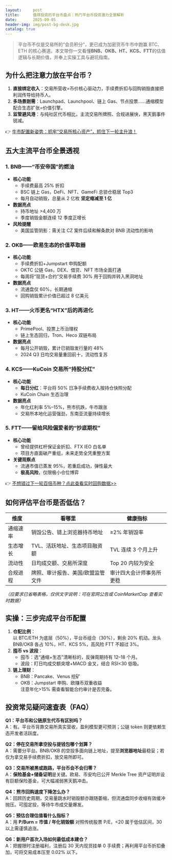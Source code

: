 ```yaml
---
layout:     post
title:      值得投资的平台币盘点：热门平台币投资潜力全景解析
date:       2025-09-05
header-img: img/post-bg-desk.jpg
catalog: true
---
```


> 平台币不仅是交易所的“会员积分”，更已成为加密货币牛市中跑赢 BTC、ETH 的核心赛道。本文带你一文看懂**BNB、OKB、HT、KCS、FTT**的估值逻辑与长期价值，并奉上实操工具与避坑指南。

## 为什么把注意力放在平台币？

1. **直接绑定收入**：交易所营收=币价核心驱动力，手续费折扣与回购销毁直接把利润传导给持币人。
2. **多场景刚需**：Launchpad、Launchpool、链上 Gas、节点投票……通缩模型配合生态扩张=价值引擎。
3. **监管避风港**：与纯社区代币相比，主流交易所牌照、合规进展快，黑天鹅事件锐减。

👉 [牛市配置新姿势：抓牢“交易所核心资产”，抓住下一轮主升浪！](https://okxdog.com/)

## 五大主流平台币全景透视

### 1. BNB——“币安帝国”的燃油
- **核心功能**  
  - 手续费最高 25% 折扣  
  - BSC 链上 Gas，DeFi、NFT、GameFi 总锁仓稳居 Top3  
  - 每月自动销毁，总量从 2 亿枚 **坚定缩减至 1 亿**
- **数据亮点**  
  - 持币地址 >4,400 万  
  - 季度销毁金额连续 12 季度正增长
- **风险提醒**  
  - 美国监管阴影：需关注 CZ 案件后续和解条款对 BNB 流动性的影响

### 2. OKB——欧易生态的价值萃取器
- **核心功能**  
  - 手续费折扣+Jumpstart 申购配额  
  - OKTC 公链 Gas，DEX、借贷、NFT 市场全面打通  
  - 每周将“现货+合约”交易手续费 30% 用于回购并转入黑洞地址
- **数据亮点**  
  - 流通盘仅 60%，长期通缩  
  - 回购销毁累计价值已超过 8 亿美元

### 3. HT——火币更名“HTX”后的再进化
- **核心功能**  
  - PrimePool、投票上币治理权  
  - 链上生态回归，Tron、Heco 双链布局
- **数据亮点**  
  - 每月公开销毁，累计已销毁发行量的 48%  
  - 2024 Q3 日均交易量重回前十，流动性复苏

### 4. KCS——KuCoin 交易所“持股分红”
- **核心功能**  
  - **每日分红**：平台将 50% 日净手续费收入按持仓快照分配  
  - KuCoin Chain 生态治理
- **数据亮点**  
  - 年化红利率 5%–15%，熊市抗跌，牛市跟涨  
  - 交易所本地化运营强劲，东南亚流量持续增长

### 5. FTT——留给风险偏爱者的“抄底期权”
- **核心功能**  
  - 曾经提供杠杆保证金折扣、FTX IEO 白名单  
  - 项目方直面破产重组，未来走势全凭重整方案
- **关键观察点**  
  - 流通市值已蒸发 95%，若重启成功，弹性最大  
  - **极高风险**，仅限极小仓位博弈

👉 [不想错过下一轮百倍币种？点此查看实时回购数据>>](https://okxdog.com/)

## 如何评估平台币是否低估？

| 维度         | 看哪里                                      | 健康指标              |
|--------------|--------------------------------------------|-----------------------|
| 通缩速率     | 销毁公告、链上浏览器持币地址               | ≥2% 年销毁率          |
| 生态增长     | TVL、活跃地址、生态项目融资额               | TVL 连续 3 个月上升   |
| 流动性       | 日均成交额、交易所深度                     | Top 20 内较为安全     |
| 合规进程     | 牌照、审计报告、美国/欧盟监管文件           | 审计四大会计师事务所更稳 |

*（应要求已省略表格，仅供文字说明：可在官网公告或 CoinMarketCap 查看实时数据）*

## 实操：三步完成平台币配置

1. **仓配比例**：  
   以 BTC/ETH 为底层（50%），平台币组合（30%），剩余 20% 机动。龙头 BNB/OKB 各占 10%，HT、KCS 5%，高风险 FTT 不超过 3%。
2. **囤币 vs 波段**：  
   - 囤币：选“通缩+生态”清晰标的，反弹周期持有 12–18 个月。  
   - 波段：盯日均成交额突增+MACD 金叉，结合 RSI<30 低吸。
3. **链上理财**：  
   - BNB：Pancake、Venus 挖矿  
   - OKB：Jumpstart 申购、欧赚币双重收益  
   注意年化>15% 需查看智能合约审计是否完备。

## 投资常见疑问速查表（FAQ）

**Q1：平台币和公链原生代币有区别吗？**  
A：有。平台币背靠交易所真实营收，盈利模型更可预测；公链 token 则更依赖生态开发者活跃度。

**Q2：停在交易所拿空投与提钱包哪个划算？**  
A：需要分平台。BNB/OKB 的空投多面向链上地址，提至**浏览器地址**最稳妥；若仅为拿交易手续费折扣，放交易所即可。

**Q3：交易所被黑或跑路，平台币会不会归零？**  
A：**保险基金+储备证明**是关键。欧易、币安均已公开 Merkle Tree 资产证明并设有巨额保险基金，可大幅减弱黑天鹅冲击。

**Q4：熊市回购速度下降怎么办？**  
A：回顾历史周期，交易量跳水时销毁额亦跟随萎缩，但流通盘同步收缩有效缓冲抛压。可囤定投，等待牛市成交量爆发。

**Q5：预估合理估值看什么指标？**  
A：用 **P/Burn = 市值 / 年化销毁额** 对照传统股票 P/E，<20 属于低估区间，30 以上需谨慎追涨。

**Q6：新用户首次入场如何最低成本建仓？**  
A：把握限时注册福利，注册后 30 天内现货挂单 0 手续费；再利用平台币折扣叠加，可将交易成本压至 0.02% 以下。